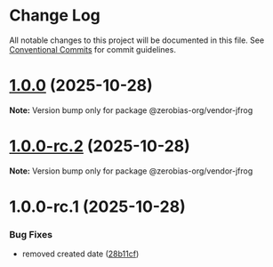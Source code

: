 # Change Log

All notable changes to this project will be documented in this file.
See [Conventional Commits](https://conventionalcommits.org) for commit guidelines.

# [1.0.0](https://github.com/zerobias-org/vendor/compare/@zerobias-org/vendor-jfrog@1.0.0-rc.2...@zerobias-org/vendor-jfrog@1.0.0) (2025-10-28)

**Note:** Version bump only for package @zerobias-org/vendor-jfrog





# [1.0.0-rc.2](https://github.com/zerobias-org/vendor/compare/@zerobias-org/vendor-jfrog@1.0.0-rc.1...@zerobias-org/vendor-jfrog@1.0.0-rc.2) (2025-10-28)

**Note:** Version bump only for package @zerobias-org/vendor-jfrog





# 1.0.0-rc.1 (2025-10-28)


### Bug Fixes

* removed created date ([28b11cf](https://github.com/zerobias-org/vendor/commit/28b11cf2563e9cdadd4b1dc83edd60d2fcd01df0))
